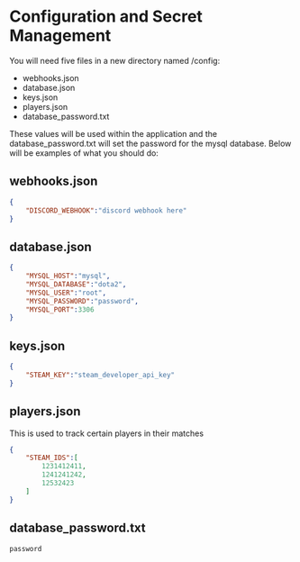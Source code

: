 # Configuration and Secret Management
You will need five files in a new directory named /config:
- webhooks.json
- database.json
- keys.json
- players.json
- database_password.txt

These values will be used within the application and the database_password.txt will set the password for the mysql database. Below will be examples of what you should do:

## webhooks.json
```json
{
    "DISCORD_WEBHOOK":"discord webhook here"
}
```
## database.json
```json
{
    "MYSQL_HOST":"mysql",
    "MYSQL_DATABASE":"dota2",
    "MYSQL_USER":"root",
    "MYSQL_PASSWORD":"password",
    "MYSQL_PORT":3306
}

```

## keys.json
```json
{
    "STEAM_KEY":"steam_developer_api_key"
}
```

## players.json
This is used to track certain players in their matches
```json
{
    "STEAM_IDS":[
        1231412411,
        1241241242,
        12532423
    ]
}
```

## database_password.txt
```
password
```